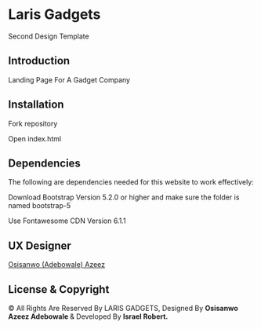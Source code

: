 # Laris Gadgets

Second Design Template

## Introduction

Landing Page For A Gadget Company

## Installation

Fork repository 

Open index.html

## Dependencies

The following are dependencies needed for this website to work effectively:

Download Bootstrap Version 5.2.0 or higher and make sure the folder is named bootstrap-5

Use Fontawesome CDN Version 6.1.1 

## UX Designer

[Osisanwo (Adebowale) Azeez](https://www.linkedin.com/in/osisanwo-azeez-617677a6/)


## License & Copyright

&copy; All Rights Are Reserved By LARIS GADGETS, Designed By <strong>Osisanwo Azeez Adebowale </strong> & Developed By <strong>Israel Robert. </strong>